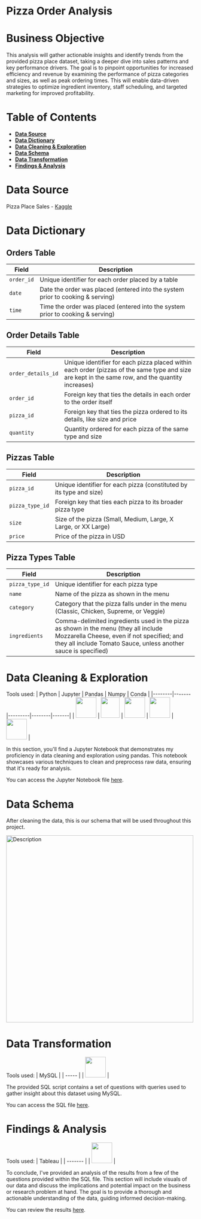 # Pizza Order Analysis

# Business Objective
This analysis will gather actionable insights and identify trends from the provided pizza place dataset, taking a deeper dive into sales patterns and key performance drivers. The goal is to pinpoint opportunities for increased efficiency and revenue by examining the performance of pizza categories and sizes, as well as peak ordering times. This will enable data-driven strategies to optimize ingredient inventory, staff scheduling, and targeted marketing for improved profitability.


# Table of Contents
- [**Data Source**](#data-source)
- [**Data Dictionary**](#data-dictionary)
- [**Data Cleaning & Exploration**](#data-cleaning--Exploration)
- [**Data Schema**](#data-schema)
- [**Data Transformation**](#data-transformation)
- [**Findings & Analysis**](#findings--analysis)

# Data Source
Pizza Place Sales - [Kaggle](https://www.kaggle.com/datasets/mysarahmadbhat/pizza-place-sales?select=order_details.csv)

# Data Dictionary

## Orders Table

| Field     | Description                                                                              |
|-----------|------------------------------------------------------------------------------------------|
| `order_id`  | Unique identifier for each order placed by a table                                       |
| `date`      | Date the order was placed (entered into the system prior to cooking & serving)           |
| `time`      | Time the order was placed (entered into the system prior to cooking & serving)           |

## Order Details Table

| Field            | Description                                                                                      |
|------------------|--------------------------------------------------------------------------------------------------|
| `order_details_id` | Unique identifier for each pizza placed within each order (pizzas of the same type and size are kept in the same row, and the quantity increases) |
| `order_id`         | Foreign key that ties the details in each order to the order itself                              |
| `pizza_id`         | Foreign key that ties the pizza ordered to its details, like size and price                      |
| `quantity`         | Quantity ordered for each pizza of the same type and size                                        |

## Pizzas Table

| Field         | Description                                                                      |
|---------------|----------------------------------------------------------------------------------|
| `pizza_id`      | Unique identifier for each pizza (constituted by its type and size)              |
| `pizza_type_id` | Foreign key that ties each pizza to its broader pizza type                       |
| `size`          | Size of the pizza (Small, Medium, Large, X Large, or XX Large)                   |
| `price`         | Price of the pizza in USD                                                        |

## Pizza Types Table

| Field         | Description                                                                                              |
|---------------|----------------------------------------------------------------------------------------------------------|
| `pizza_type_id` | Unique identifier for each pizza type                                                                    |
| `name`          | Name of the pizza as shown in the menu                                                                   |
| `category`      | Category that the pizza falls under in the menu (Classic, Chicken, Supreme, or Veggie)                   |
| `ingredients`   | Comma-delimited ingredients used in the pizza as shown in the menu (they all include Mozzarella Cheese, even if not specified; and they all include Tomato Sauce, unless another sauce is specified) |


# Data Cleaning & Exploration

Tools used:
| Python | Jupyter | Pandas | Numpy | Conda |
|--------|-------|---------|--------|-------|
| <img src="https://github.com/rml-lee/MYSQL-Tableau-Video-Games-Project/assets/160198611/cc008c2a-1e65-46fe-99aa-fcef90c84b2b" width="55" height="55"/> | <img src="https://github.com/rml-lee/MYSQL-Tableau-Video-Games-Project/assets/160198611/029ca083-0c94-40b2-96bc-5a4ccd5199bb" width="50" height="55"/> | <img src="https://github.com/rml-lee/MYSQL-Tableau-Video-Games-Project/assets/160198611/1f1bf784-7c28-491e-9c70-d78a8cfd9ec3" width="55" height="55"/> | <img src="https://github.com/rml-lee/MYSQL-Tableau-Video-Games-Project/assets/160198611/ca024f21-791d-4cc9-836a-710df995811a" width="55" height="55"/> | <img src="https://github.com/rml-lee/MYSQL-Tableau-Video-Games-Project/assets/160198611/752b8489-df2a-457b-ab2e-294b34774a78" width="55" height="55"/> |

In this section, you'll find a Jupyter Notebook that demonstrates my proficiency in data cleaning and exploration using pandas. This notebook showcases various techniques to clean and preprocess raw data, ensuring that it's ready for analysis.

You can access the Jupyter Notebook file [here](https://github.com/rml-lee/Pizza-Order-Analysis/blob/main/Data%20Cleaning%20%26%20Exploration%20-%20Pizza%20Orders.ipynb).

# Data Schema

After cleaning the data, this is our schema that will be used throughout this project.

<img src="https://github.com/rml-lee/MYSQL-Tableau-Pizza-Project/assets/160198611/985c4eb2-6232-4f78-9690-3517af54f601" alt="Description" width="500"/>

# Data Transformation

Tools used:
| MySQL |
| ----- |
| <img src="https://github.com/rml-lee/MYSQL-Tableau-Video-Games-Project/assets/160198611/a1f80d2c-f675-4c97-b497-f21377fd0042" width="55" height="55"/> |

The provided SQL script contains a set of questions with queries used to gather insight about this dataset using MySQL. 

You can access the SQL file [here](https://github.com/rml-lee/MYSQL-Tableau-Pizza-Project/blob/main/Pizza%20Project.sql).

# Findings & Analysis

Tools used:
| Tableau |
| ------- |
| <img src="https://github.com/rml-lee/MYSQL-Tableau-Video-Games-Project/assets/160198611/fb9f12dc-8640-4197-b3f6-ab0ce2241bc1" width="55" height="55"/> |


To conclude, I've provided an analysis of the results from a few of the questions provided within the SQL file. This section will include visuals of our data and discuss the implications and potential impact on the business or research problem at hand. The goal is to provide a thorough and actionable understanding of the data, guiding informed decision-making.

You can review the results [here](https://github.com/rml-lee/MYSQL-Tableau-Pizza-Project/blob/main/Findings-Analysis.md).
